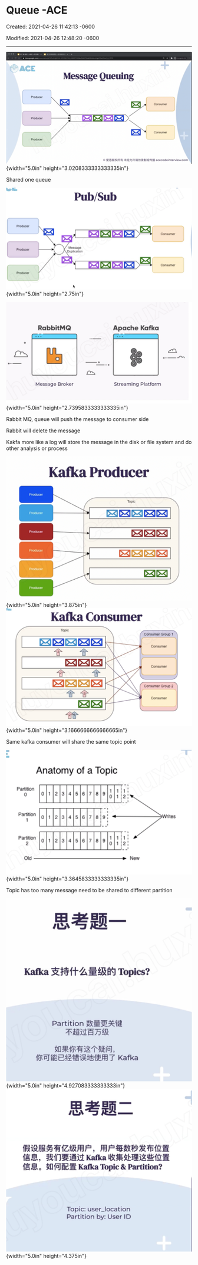# Queue -ACE

Created: 2021-04-26 11:42:13 -0600

Modified: 2021-04-26 12:48:20 -0600

---

![O Incognito (3) Message Queuing Producer Producer Producer Consumer Consumer @ acecodeinterview.com ](../media/Queue-Queue--ACE-image1.png){width="5.0in" height="3.0208333333333335in"}



Shared one queue



![u00 u00 qns/qnd 84 - 一 dna J00f1POJd JOOnPOJd ](../media/Queue-Queue--ACE-image2.png){width="5.0in" height="2.75in"}







![RabbitMQ O Message Broker Apache Kafka o o O Streaming Platform ](../media/Queue-Queue--ACE-image3.png){width="5.0in" height="2.7395833333333335in"}









Rabbit MQ, queue will push the message to consumer side

Rabbit will delete the message

Kakfa more like a log will store the message in the disk or file system and do other analysis or process



![•10011PO•1d 」 8 OJd 」 8 Old ](../media/Queue-Queue--ACE-image4.png){width="5.0in" height="3.875in"}![Kafka Consumer Topic 2 Consumer Group 1 Consumer Consumer Consumer Group 2 Consumer ](../media/Queue-Queue--ACE-image5.png){width="5.0in" height="3.1666666666666665in"}

Same kafka consumer will share the same topic point



![Anatomy of a Topic 11 0123456789 01 Partition O Partition 1 Partition 2 Old Writes New ](../media/Queue-Queue--ACE-image6.png){width="5.0in" height="3.3645833333333335in"}

Topic has too many message need to be shared to different partition





![思 考 题 一 Kafka 支 持 什 么 量 级 的 pi ？ Partition 数 量 更 关 键 不 超 过 百 万 级 如 果 你 有 这 个 疑 问 ， 你 可 能 已 经 错 误 地 使 用 了 Kafka ](../media/Queue-Queue--ACE-image7.png){width="5.0in" height="4.927083333333333in"}![0 思 考 题 二 假 设 服 务 有 亿 级 用 户 ， 用 户 每 数 秒 发 布 位 置 信 息 ， 我 们 要 通 过 Kafka 收 集 处 理 这 些 位 置 信 息 。 如 何 配 置 Kafka Topic & Partition? Topic: user 」 ocation Partition by: User ID ](../media/Queue-Queue--ACE-image8.png){width="5.0in" height="4.375in"}








